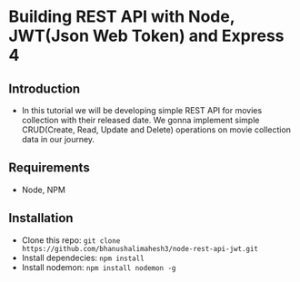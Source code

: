 # Building REST API with Node, JWT(Json Web Token) and Express 4

## Introduction

* In this tutorial we will be developing simple REST API for movies collection with their released date. We gonna implement simple CRUD(Create, Read, Update and Delete) operations on movie collection data in our journey.

## Requirements

* Node, NPM

## Installation

* Clone this repo: ``` git clone https://github.com/bhanushalimahesh3/node-rest-api-jwt.git ```
* Install dependecies: ``` npm install ```
* Install nodemon: ``` npm install nodemon -g ```
